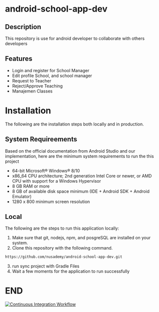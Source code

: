 # android-school-app-dev

## Description
This repository is use for android developer to collaborate with others developers

## Features
- Login and register for School Manager
- Edit profile School, and school manager
- Request to Teacher
- Reject/Approve Teaching
- Manajemen Classes

# Installation
The following are the installation steps both locally and in production.
## System Requireements
Based on the official documentation from Android Studio and our implementation, here are the minimum system requirements to run the this project
- 64-bit Microsoft® Windows® 8/10
- x86_64 CPU architecture; 2nd generation Intel Core or newer, or AMD CPU with support for a Windows Hypervisor
- 8 GB RAM or more
- 8 GB of available disk space minimum (IDE + Android SDK + Android Emulator)
- 1280 x 800 minimum screen resolution

## Local
The following are the steps to run this application locally:
1. Make sure that git, nodejs, npm, and posgreSQL are installed on your system.
2. Clone this repository with the following command.
```bash 
https://github.com/nusademy/android-school-app-dev.git
```
3. run sync project with Gradle Files
4. Wait a few moments for the application to run successfully




# END

[![Continuous Integration Workflow](https://github.com/nusademy/android-dev/actions/workflows/main.yml/badge.svg?branch=main)](https://github.com/nusademy/android-dev/actions/workflows/main.yml)
